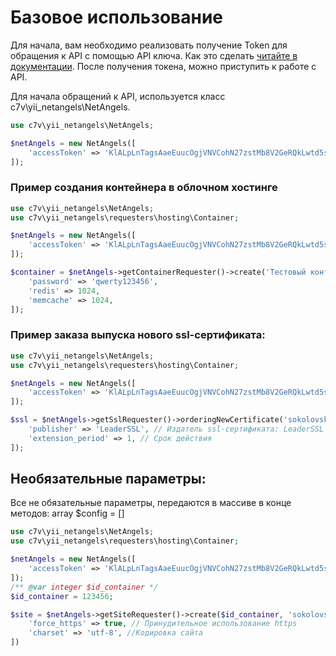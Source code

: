# Базовое использование

Для начала, вам необходимо реализовать получение Token для обращения к API с помощью API ключа. Как это сделать [читайте
в документации](https://api.netangels.ru/#token-generation). После получения токена, можно приступить к работе с API.


Для начала обращений к API, используется класс c7v\yii_netangels\NetAngels.
```php
use c7v\yii_netangels\NetAngels;

$netAngels = new NetAngels([
    'accessToken' => 'KlALpLnTagsAaeEuucOgjVNVCohN27zstMb8V2GeRQkLwtd5sBjLAaHjVkXgDQqOQ',
]);
```

### Пример создания контейнера в облочном хостинге

```php
use c7v\yii_netangels\NetAngels;
use c7v\yii_netangels\requesters\hosting\Container;

$netAngels = new NetAngels([
    'accessToken' => 'KlALpLnTagsAaeEuucOgjVNVCohN27zstMb8V2GeRQkLwtd5sBjLAaHjVkXgDQqOQ',
]);

$container = $netAngels->getContainerRequester()->create('Тестовый контейнер', 1024, 10240, Container::ENVIRONMENT_CLOUD_HOST, [
    'password' => 'qwerty123456',
    'redis' => 1024,
    'memcache' => 1024,
]);
```

### Пример заказа выпуска нового ssl-сертификата:

```php
use c7v\yii_netangels\NetAngels;
use c7v\yii_netangels\requesters\hosting\Container;

$netAngels = new NetAngels([
    'accessToken' => 'KlALpLnTagsAaeEuucOgjVNVCohN27zstMb8V2GeRQkLwtd5sBjLAaHjVkXgDQqOQ',
]);

$ssl = $netAngels->getSslRequester()->orderingNewCertificate('sokolovsky.dev', [
    'publisher' => 'LeaderSSL', // Издатель ssl-сертификата: LeaderSSL или LetsEncrypt.
    'extension_period' => 1, // Срок действия
]);
```

## Необязательные параметры:

Все не обязательные параметры, передаются в массиве в конце методов: array $config = []

```php
use c7v\yii_netangels\NetAngels;
use c7v\yii_netangels\requesters\hosting\Container;

$netAngels = new NetAngels([
    'accessToken' => 'KlALpLnTagsAaeEuucOgjVNVCohN27zstMb8V2GeRQkLwtd5sBjLAaHjVkXgDQqOQ',
]);
/** @var integer $id_container */
$id_container = 123456;

$site = $netAngels->getSiteRequester()->create($id_container, 'sokolovsky.dev', 'php', 'mysql', [
    'force_https' => true, // Принудительное использование https
    'charset' => 'utf-8', //Кодировка сайта
])
```